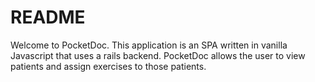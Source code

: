 # README

Welcome to PocketDoc. This application is an SPA written in vanilla Javascript that uses a rails backend. PocketDoc allows the user to view patients and assign exercises to those patients. 

